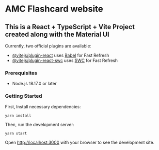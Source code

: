 # AMC Flashcard website

## This is a React + TypeScript + Vite Project created along with the Material UI

Currently, two official plugins are available:
- [@vitejs/plugin-react](https://github.com/vitejs/vite-plugin-react/blob/main/packages/plugin-react/README.md) uses [Babel](https://babeljs.io/) for Fast Refresh
- [@vitejs/plugin-react-swc](https://github.com/vitejs/vite-plugin-react-swc) uses [SWC](https://swc.rs/) for Fast Refresh

### Prerequisites
- Node.js 18.17.0 or later

### Getting Started

First, Install necessary dependencies:

```
yarn install
```

Then, run the development server:

```
yarn start
```

Open [http://localhost:3000](http://localhost:3000) with your browser to see the development site.



